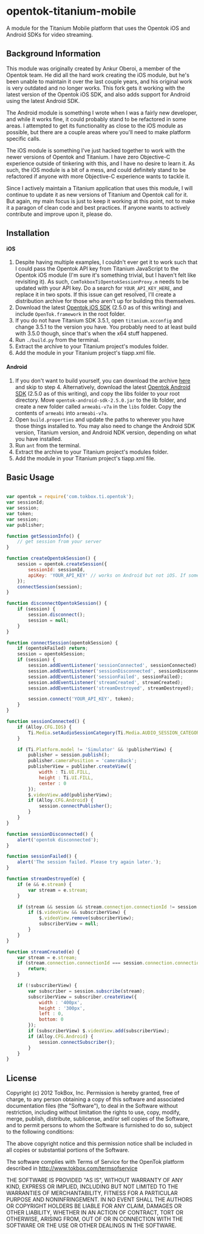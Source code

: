 # opentok-titanium-mobile

A module for the Titanium Mobile platform that uses the Opentok iOS and Android SDKs for video streaming.

## Background Information

This module was originally created by Ankur Oberoi, a member of the Opentok team. He did all the hard work creating the iOS module, but he's been unable to maintain it over the last couple years, and his original work is very outdated and no longer works. This fork gets it working with the latest version of the Opentok iOS SDK, and also adds support for Android using the latest Android SDK.

The Android module is something I wrote when I was a fairly new developer, and while it works fine, it could probably stand to be refactored in some areas. I attempted to get its functionality as close to the iOS module as possible, but there are a couple areas where you'll need to make platform specific calls.

The iOS module is something I've just hacked together to work with the newer versions of Opentok and Titanium. I have zero Objective-C experience outside of tinkering with this, and I have no desire to learn it. As such, the iOS module is a bit of a mess, and could definitely stand to be refactored if anyone with more Objective-C experience wants to tackle it.

Since I actively maintain a Titanium application that uses this module, I will continue to update it as new versions of Titanium and Opentok call for it. But again, my main focus is just to keep it working at this point, not to make it a paragon of clean code and best practices. If anyone wants to actively contribute and improve upon it, please do.

## Installation

#### iOS

1. Despite having multiple examples, I couldn't ever get it to work such that I could pass the Opentok API key from Titanium JavaScript to the Opentok iOS module (I'm sure it's something trivial, but I haven't felt like revisiting it). As such, `ComTokboxTiOpentokSessionProxy.m` needs to be updated with your API key. Do a search for `YOUR_API_KEY_HERE`, and replace it in two spots. If this issue can get resolved, I'll create a distribution archive for those who aren't up for building this themselves.
2. Download the latest [Opentok iOS SDK](https://tokbox.com/opentok/libraries/client/ios/) (2.5.0 as of this writing) and include `OpenTok.framework` in the root folder.
3. If you do not have Titanium SDK 3.5.1, open `titanium.xcconfig` and change 3.5.1 to the version you have. You probably need to at least build with 3.5.0 though, since that's when the x64 stuff happened.
4. Run `./build.py` from the terminal.
5. Extract the archive to your Titanium project's modules folder.
6. Add the module in your Titanium project's tiapp.xml file.

#### Android

1. If you don't want to build yourself, you can download the archive [here](https://github.com/jwcao/opentok-titanium/releases/download/v1.0.0_Android/com.tokbox.ti.opentok-android-1.0.0.zip) and skip to step 4. Alternatively, download the latest [Opentok Android SDK](https://tokbox.com/opentok/libraries/client/android/) (2.5.0 as of this writing), and copy the libs folder to your root directory. Move `opentok-android-sdk-2.5.0.jar` to the lib folder, and create a new folder called `armeabi-v7a` in the `libs` folder. Copy the contents of `armeabi` into `armeabi-v7a`.
2. Open `build.properties` and update the paths to wherever you have those things installed to. You may also need to change the Android SDK version, Titanium version, and Android NDK version, depending on what you have installed.
3. Run `ant` from the terminal.
4. Extract the archive to your Titanium project's modules folder.
5. Add the module in your Titanium project's tiapp.xml file.

## Basic Usage

```javascript

var opentok = require('com.tokbox.ti.opentok');
var sessionId;
var session;
var token;
var session;
var publisher;

function getSessionInfo() {
	// get session from your server
}

function createOpentokSession() {
	session = opentok.createSession({
		sessionId: sessionId,
		apiKey: 'YOUR_API_KEY' // works on Android but not iOS. If someone can fix that'd be great.
	});
	connectSession(session);
}

function disconnectOpentokSession() {
	if (session) {
		session.disconnect();
		session = null;
	}
}

function connectSession(opentokSession) {
	if (opentokFailed) return;
	session = opentokSession;
	if (session) {
		session.addEventListener('sessionConnected', sessionConnected);
		session.addEventListener('sessionDisconnected', sessionDisconnected);
		session.addEventListener('sessionFailed', sessionFailed);
		session.addEventListener('streamCreated', streamCreated);
		session.addEventListener('streamDestroyed', streamDestroyed);

		session.connect('YOUR_API_KEY', token);
	}
}

function sessionConnected() {
	if (Alloy.CFG.IOS) {
		Ti.Media.setAudioSessionCategory(Ti.Media.AUDIO_SESSION_CATEGORY_PLAY_AND_RECORD); // when done set back to Ti.Media.AUDIO_SESSION_CATEGORY_PLAYBACK
	}

	if (Ti.Platform.model != 'Simulator' && !publisherView) {
		publisher = session.publish();
		publisher.cameraPosition = 'cameraBack';
		publisherView = publisher.createView({
			width : Ti.UI.FILL,
			height : Ti.UI.FILL,
			center : 0
		});
		$.videoView.add(publisherView);
		if (Alloy.CFG.Android) {
			session.connectPublisher();
		}
	}
}

function sessionDisconnected() {
	alert('opentok disconnected');
}

function sessionFailed() {
	alert('The session failed. Please try again later.');
}

function streamDestroyed(e) {
	if (e && e.stream) {
		var stream = e.stream;
	}

	if (stream && session && stream.connection.connectionId != session.connection.connectionId) {
		if ($.videoView && subscriberView) {
			$.videoView.remove(subscriberView);
			subscriberView = null;
		}
	}
}

function streamCreated(e) {
	var stream = e.stream;
	if (stream.connection.connectionId === session.connection.connectionId) {
		return;
	}

	if (!subscriberView) {
		var subscriber = session.subscribe(stream);
		subscriberView = subscriber.createView({
			width : '400px',
			height : '300px',
			left : 0,
			bottom: 0
		});
		if (subscriberView) $.videoView.add(subscriberView);
		if (Alloy.CFG.Android) {
			session.connectSubscriber();
		}
	}
}

```

## License

Copyright (c) 2012 TokBox, Inc.
Permission is hereby granted, free of charge, to any person obtaining a copy of
this software and associated documentation files (the "Software"), to deal in
the Software without restriction, including without limitation the rights to
use, copy, modify, merge, publish, distribute, sublicense, and/or sell copies
of the Software, and to permit persons to whom the Software is furnished to do
so, subject to the following conditions:

The above copyright notice and this permission notice shall be included in all
copies or substantial portions of the Software.

The software complies with Terms of Service for the OpenTok platform described
in http://www.tokbox.com/termsofservice

THE SOFTWARE IS PROVIDED "AS IS", WITHOUT WARRANTY OF ANY KIND, EXPRESS OR
IMPLIED, INCLUDING BUT NOT LIMITED TO THE WARRANTIES OF MERCHANTABILITY,
FITNESS FOR A PARTICULAR PURPOSE AND NONINFRINGEMENT. IN NO EVENT SHALL THE
AUTHORS OR COPYRIGHT HOLDERS BE LIABLE FOR ANY CLAIM, DAMAGES OR OTHER
LIABILITY, WHETHER IN AN ACTION OF CONTRACT, TORT OR OTHERWISE, ARISING FROM,
OUT OF OR IN CONNECTION WITH THE SOFTWARE OR THE USE OR OTHER DEALINGS IN THE
SOFTWARE.
